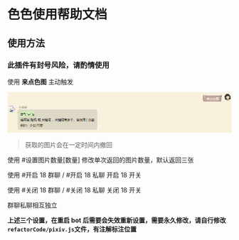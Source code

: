 # 色色使用帮助文档

## 使用方法

### 此插件有封号风险，请酌情使用

使用 **来点色图** 主动触发

![](https://raw.githubusercontent.com/MuXia-0326/YunzaiBotJsPluginMuXia/master/pluginHelp/imgs/pixiv/1.png)

> 获取的图片会在一定时间内撤回

使用 #设置图片数量[数量] 修改单次返回的图片数量，默认返回三张

使用 #开启 18 群聊 / #开启 18 私聊 开启 18 开关

使用 #关闭 18 群聊 / #关闭 18 私聊 关闭 18 开关

群聊私聊相互独立

**上述三个设置，在重启 bot 后需要会失效重新设置，需要永久修改，请自行修改`refactorCode/pixiv.js`文件，有注解标注位置**
